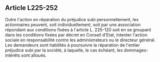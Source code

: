 Article L225-252
----
Outre l'action en réparation du préjudice subi personnellement, les actionnaires
peuvent, soit individuellement, soit par une association répondant aux
conditions fixées à l'article L. 225-120 soit en se groupant dans les conditions
fixées par décret en Conseil d'Etat, intenter l'action sociale en responsabilité
contre les administrateurs ou le directeur général. Les demandeurs sont
habilités à poursuivre la réparation de l'entier préjudice subi par la société,
à laquelle, le cas échéant, les dommages-intérêts sont alloués.
